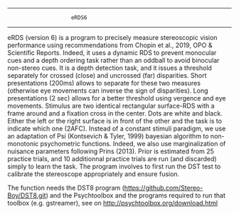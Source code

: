 -------------------------------------------------------------------------------------------------------------------
						eRDS6
-------------------------------------------------------------------------------------------------------------------

eRDS (version 6) is a program to precisely measure stereoscopic vision performance using recommendations from 
Chopin et al., 2019, OPO & Scientific Reports. Indeed, it uses a dynamic RDS to prevent monocular cues and a depth
ordering task rather than an oddball to avoid binocular non-stereo cues. It is a depth detection task, and it 
issues a threshold separately for crossed (close) and uncrossed (far) disparities. Short presentations (200ms) 
allows to separate for these two measures (otherwise eye movements can inverse the sign of disparities).
Long presentations (2 sec) allows for a better threshold using vergence and eye movements.  Stimulus are two 
identical rectangular surface-RDS with a frame around and a fixation cross in the center. Dots are white and black.
Either the left or the right surface is in front of the other and the task is to indicate which one (2AFC).
Instead of a constant stimuli paradigm, we use an adaptation of Psi (Kontsevich & Tyler, 1999) bayesian algorithm 
to non-monotonic psychometric functions. Indeed, we also use marginalization of nuisance parameters following 
Prins (2013). Prior is estimated from 25 practice trials, and 10 additionnal practice trials are run 
(and discarded) simply to learn the task. The program involves to first run the DST test to calibrate the
stereoscope appropriately and ensure fusion.

The function needs the DST8 program (https://github.com/Stereo-Boy/DST8.git) and the Psychtoolbox and the programs
 required to run that toolbox (e.g. gstreamer), see on http://psychtoolbox.org/download.html

